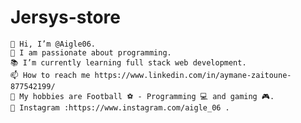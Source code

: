 # Jersys-store

    👋 Hi, I’m @Aigle06.
    💪 I am passionate about programming.
    📚 I’m currently learning full stack web development.
    📫 How to reach me https://www.linkedin.com/in/aymane-zaitoune-877542199/
    🤙 My hobbies are Football ⚽ - Programming 💻 and gaming 🎮.
    📱 Instagram :https://www.instagram.com/aigle_06 .

